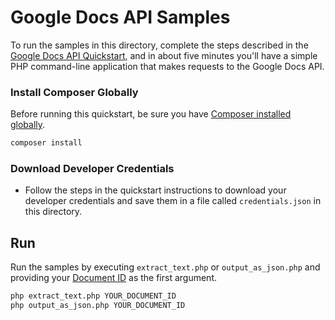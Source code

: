 # Google Docs API Samples

To run the samples in this directory, complete the steps described in the [Google Docs API Quickstart](https://developers.google.com/docs/api/quickstart/php), and in about five minutes you'll have a simple PHP command-line application that makes requests to the Google Docs API.

### Install Composer Globally

Before running this quickstart, be sure you have [Composer installed globally](https://getcomposer.org/doc/00-intro.md#globally).

```sh
composer install
```

### Download Developer Credentials

- Follow the steps in the quickstart instructions to download your developer
  credentials and save them in a file called `credentials.json` in this
  directory.

## Run

Run the samples by executing `extract_text.php` or `output_as_json.php` and providing
your [Document ID](https://developers.google.com/docs/api/how-tos/overview#document_id) as
the first argument.

```sh
php extract_text.php YOUR_DOCUMENT_ID
php output_as_json.php YOUR_DOCUMENT_ID
```
